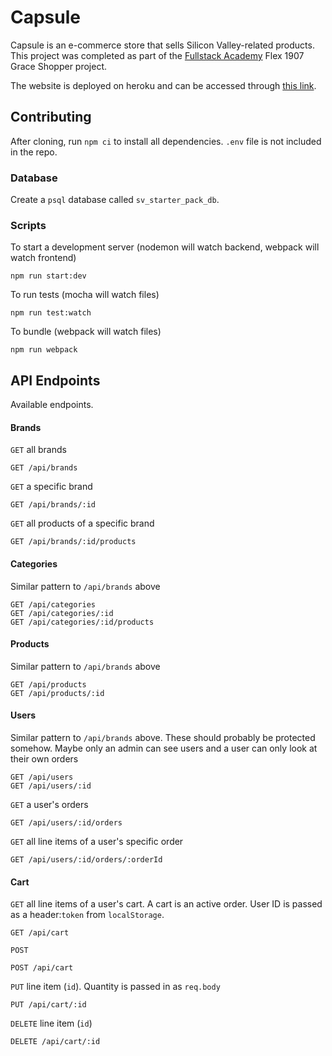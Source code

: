 # Capsule
Capsule is an e-commerce store that sells Silicon Valley-related products. This project was completed as part of the [Fullstack Academy](https://www.fullstackacademy.com/) Flex 1907 Grace Shopper project.

The website is deployed on heroku and can be accessed through [this link](https://capsule-store.herokuapp.com/#/).

## Contributing
After cloning, run `npm ci` to install all dependencies. `.env` file is not included in the repo.

### Database
Create a `psql` database called `sv_starter_pack_db`.

### Scripts
To start a development server (nodemon will watch backend, webpack will watch frontend)
```
npm run start:dev
```

To run tests (mocha will watch files)
```
npm run test:watch
```

To bundle (webpack will watch files)
```
npm run webpack
```

## API Endpoints
Available endpoints.

#### Brands
`GET` all brands
```
GET /api/brands
```

`GET` a specific brand
```
GET /api/brands/:id
```

`GET` all products of a specific brand
```
GET /api/brands/:id/products
```

#### Categories
Similar pattern to `/api/brands` above
```
GET /api/categories
GET /api/categories/:id
GET /api/categories/:id/products
```

#### Products
Similar pattern to `/api/brands` above
```
GET /api/products
GET /api/products/:id
```

#### Users
Similar pattern to `/api/brands` above. These should probably be protected somehow. Maybe only an admin can see users and a user can only look at their own orders
```
GET /api/users
GET /api/users/:id
```

`GET` a user's orders
```
GET /api/users/:id/orders
```

`GET` all line items of a user's specific order
```
GET /api/users/:id/orders/:orderId
```

#### Cart
`GET` all line items of a user's cart. A cart is an active order. User ID is passed as a header:`token` from `localStorage`.
```
GET /api/cart
```

`POST`
```
POST /api/cart
```

`PUT` line item (`id`). Quantity is passed in as `req.body`
```
PUT /api/cart/:id
```

`DELETE` line item (`id`)
```
DELETE /api/cart/:id
```

